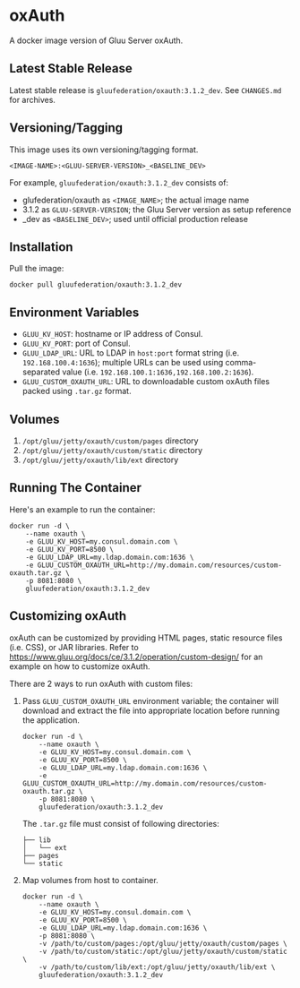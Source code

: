 # oxAuth

A docker image version of Gluu Server oxAuth.

## Latest Stable Release

Latest stable release is `gluufederation/oxauth:3.1.2_dev`. See `CHANGES.md` for archives.

## Versioning/Tagging

This image uses its own versioning/tagging format.

    <IMAGE-NAME>:<GLUU-SERVER-VERSION>_<BASELINE_DEV>

For example, `gluufederation/oxauth:3.1.2_dev` consists of:

- glufederation/oxauth as `<IMAGE_NAME>`; the actual image name
- 3.1.2 as `GLUU-SERVER-VERSION`; the Gluu Server version as setup reference
- \_dev as `<BASELINE_DEV>`; used until official production release

## Installation

Pull the image:

```
docker pull gluufederation/oxauth:3.1.2_dev
```

## Environment Variables

- `GLUU_KV_HOST`: hostname or IP address of Consul.
- `GLUU_KV_PORT`: port of Consul.
- `GLUU_LDAP_URL`: URL to LDAP in `host:port` format string (i.e. `192.168.100.4:1636`); multiple URLs can be used using comma-separated value (i.e. `192.168.100.1:1636,192.168.100.2:1636`).
- `GLUU_CUSTOM_OXAUTH_URL`: URL to downloadable custom oxAuth files packed using `.tar.gz` format.

## Volumes

1. `/opt/gluu/jetty/oxauth/custom/pages` directory
2. `/opt/gluu/jetty/oxauth/custom/static` directory
3. `/opt/gluu/jetty/oxauth/lib/ext` directory

## Running The Container

Here's an example to run the container:

```
docker run -d \
    --name oxauth \
    -e GLUU_KV_HOST=my.consul.domain.com \
    -e GLUU_KV_PORT=8500 \
    -e GLUU_LDAP_URL=my.ldap.domain.com:1636 \
    -e GLUU_CUSTOM_OXAUTH_URL=http://my.domain.com/resources/custom-oxauth.tar.gz \
    -p 8081:8080 \
    gluufederation/oxauth:3.1.2_dev
```

## Customizing oxAuth

oxAuth can be customized by providing HTML pages, static resource files (i.e. CSS), or JAR libraries.
Refer to https://www.gluu.org/docs/ce/3.1.2/operation/custom-design/ for an example on how to customize oxAuth.

There are 2 ways to run oxAuth with custom files:

1.  Pass `GLUU_CUSTOM_OXAUTH_URL` environment variable; the container will download and extract the file into
    appropriate location before running the application.

    ```
    docker run -d \
        --name oxauth \
        -e GLUU_KV_HOST=my.consul.domain.com \
        -e GLUU_KV_PORT=8500 \
        -e GLUU_LDAP_URL=my.ldap.domain.com:1636 \
        -e GLUU_CUSTOM_OXAUTH_URL=http://my.domain.com/resources/custom-oxauth.tar.gz \
        -p 8081:8080 \
        gluufederation/oxauth:3.1.2_dev
    ```

    The `.tar.gz` file must consist of following directories:

    ```
    ├── lib
    │   └── ext
    ├── pages
    └── static
    ```

2.  Map volumes from host to container.

    ```
    docker run -d \
        --name oxauth \
        -e GLUU_KV_HOST=my.consul.domain.com \
        -e GLUU_KV_PORT=8500 \
        -e GLUU_LDAP_URL=my.ldap.domain.com:1636 \
        -p 8081:8080 \
        -v /path/to/custom/pages:/opt/gluu/jetty/oxauth/custom/pages \
        -v /path/to/custom/static:/opt/gluu/jetty/oxauth/custom/static \
        -v /path/to/custom/lib/ext:/opt/gluu/jetty/oxauth/lib/ext \
        gluufederation/oxauth:3.1.2_dev
    ```
